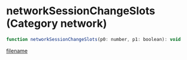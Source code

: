 # networkSessionChangeSlots (Category network)

```js
function networkSessionChangeSlots(p0: number, p1: boolean): void
```

[filename](networkSessionChangeSlots_m.md ':include')